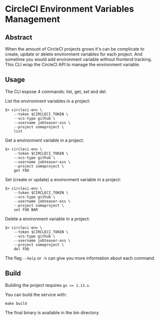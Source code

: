 # CircleCI Environment Variables Management

## Abstract
When the amount of CircleCI projects grows it's can be complicate to create, update
or delete environment variables for each project. And sometime you would add
environment variable without frontend tracking. This CLI wrap the CircleCI API
to manage the environment variable.

## Usage
The CLI expose 4 commands: list, get, set and del.

List the environment variables in a project:

    $> circleci-env \
        --token $CIRCLECI_TOKEN \
        --vcs-type github \
        --username jobteaser-oss \
        --project someproject \
        list

Get a environment variable in a project:

    $> circleci-env \
        --token $CIRCLECI_TOKEN \
        --vcs-type github \
        --username jobteaser-oss \
        --project someproject \
        get FOO

Set (create or update) a environment variable in a project:

    $> circleci-env \
        --token $CIRCLECI_TOKEN \
        --vcs-type github \
        --username jobteaser-oss \
        --project someproject \
        set FOO BAR

Delete a environment variable in a project:

    $> circleci-env \
        --token $CIRCLECI_TOKEN \
        --vcs-type github \
        --username jobteaser-oss \
        --project someproject \
        del FOO

The flag `--help` or `-h` can give you more information about each command.

## Build
Building the project requires `go >= 1.13.x`.

You can build the service with:

    make build

The final binary is available in the bin directory.
